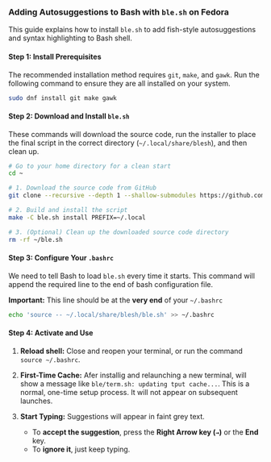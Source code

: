 ### **Adding Autosuggestions to Bash with `ble.sh` on Fedora**

This guide explains how to install `ble.sh` to add fish-style autosuggestions and syntax highlighting to Bash shell.

#### **Step 1: Install Prerequisites**

The recommended installation method requires `git`, `make`, and `gawk`. Run the following command to ensure they are all installed on your system.

```bash
sudo dnf install git make gawk
```

#### **Step 2: Download and Install `ble.sh`**

These commands will download the source code, run the installer to place the final script in the correct directory (`~/.local/share/blesh`), and then clean up.

```bash
# Go to your home directory for a clean start
cd ~

# 1. Download the source code from GitHub
git clone --recursive --depth 1 --shallow-submodules https://github.com/akinomyoga/ble.sh.git

# 2. Build and install the script
make -C ble.sh install PREFIX=~/.local

# 3. (Optional) Clean up the downloaded source code directory
rm -rf ~/ble.sh
```

#### **Step 3: Configure Your `.bashrc`**

We need to tell Bash to load `ble.sh` every time it starts. This command will append the required line to the end of bash configuration file.

**Important:** This line should be at the **very end** of your `~/.bashrc`

```bash
echo 'source -- ~/.local/share/blesh/ble.sh' >> ~/.bashrc
```

#### **Step 4: Activate and Use**

1.  **Reload shell:** Close and reopen your terminal, or run the command `source ~/.bashrc`.

2.  **First-Time Cache:** Afer installig and relaunching a new terminal, will show a message like `ble/term.sh: updating tput cache...`. This is a normal, one-time setup process. It will not appear on subsequent launches.

3.  **Start Typing:** Suggestions will appear in faint grey text.

      * To **accept the suggestion**, press the **Right Arrow key (`→`)** or the **End** key.
      * To **ignore it**, just keep typing.
